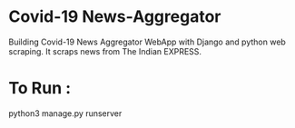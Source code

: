 # Covid-19 News-Aggregator
 Building Covid-19 News Aggregator WebApp with Django and python web scraping. It scraps news from The Indian EXPRESS.

# To Run :
python3 manage.py runserver
